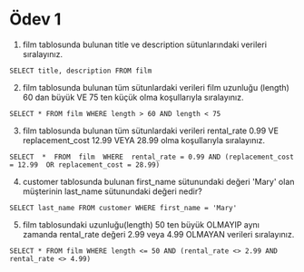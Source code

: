 # Ödev 1

1. film tablosunda bulunan title ve description sütunlarındaki verileri sıralayınız.

`SELECT title, description FROM film`

2. film tablosunda bulunan tüm sütunlardaki verileri film uzunluğu (length) 60 dan büyük VE 75 ten küçük olma koşullarıyla sıralayınız.

`SELECT * FROM film WHERE length > 60 AND length < 75`

3. film tablosunda bulunan tüm sütunlardaki verileri rental_rate 0.99 VE replacement_cost 12.99 VEYA 28.99 olma koşullarıyla sıralayınız.

`SELECT 
	* 
FROM 
	film 
WHERE 
	rental_rate = 0.99
	AND (replacement_cost = 12.99 
		 OR replacement_cost = 28.99)`
		 
4. customer tablosunda bulunan first_name sütunundaki değeri 'Mary' olan müşterinin last_name sütunundaki değeri nedir? 

`SELECT last_name FROM customer WHERE first_name = 'Mary'`

5. film tablosundaki uzunluğu(length) 50 ten büyük OLMAYIP aynı zamanda rental_rate değeri 2.99 veya 4.99 OLMAYAN verileri sıralayınız.

`SELECT
	*
FROM
	film
WHERE
	length <= 50
	AND (rental_rate <> 2.99 AND rental_rate <> 4.99)`

